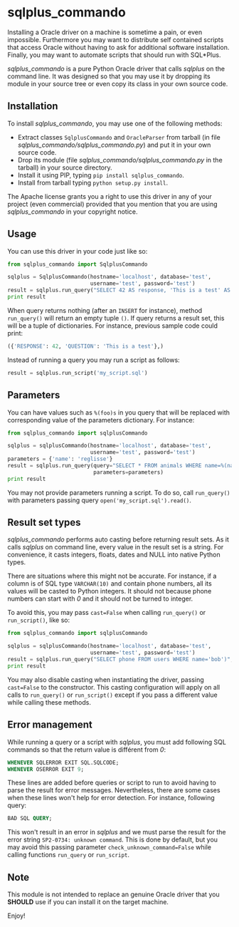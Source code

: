 sqlplus_commando
================

Installing a Oracle driver on a machine is sometime a pain, or even impossible.
Furthermore you may want to distribute self contained scripts that access Oracle
without having to ask for additional software installation. Finally, you may
want to automate scripts that should run with SQL\*Plus.

*sqlplus_commando* is a pure Python Oracle driver that calls *sqlplus* on the
command line. It was designed so that you may use it by dropping its module in
your source tree or even copy its class in your own source code.

Installation
------------

To install *sqlplus_commando*, you may use one of the following methods:

- Extract classes `SqlplusCommando` and `OracleParser` from tarball (in file
  *sqlplus_commando/sqlplus_commando.py*) and put it in your own source code.
- Drop its module (file *sqlplus_commando/sqlplus_commando.py* in the tarball)
  in your source directory.
- Install it using PIP, typing `pip install sqlplus_commando`.
- Install from tarball typing `python setup.py install`.

The Apache license grants you a right to use this driver in any of your project
(even commercial) provided that you mention that you are using
*sqlplus_commando* in your copyright notice.

Usage
-----

You can use this driver in your code just like so:

```python
from sqlplus_commando import SqlplusCommando

sqlplus = SqlplusCommando(hostname='localhost', database='test',
                          username='test', password='test')
result = sqlplus.run_query("SELECT 42 AS response, 'This is a test' AS question FROM DUAL;")
print result
```

When query returns nothing (after an `INSERT` for instance), method
`run_query()` will return an empty tuple `()`. If query returns a result set,
this will be a tuple of dictionaries. For instance, previous sample code could
print:

```python
({'RESPONSE': 42, 'QUESTION': 'This is a test'},)
```

Instead of running a query you may run a script as follows:

```python
result = sqlplus.run_script('my_script.sql')
```

Parameters
----------

You can have values such as `%(foo)s` in you query that will be replaced
with corresponding value of the parameters dictionary. For instance:

```python
from sqlplus_commando import sqlplusCommando

sqlplus = sqlplusCommando(hostname='localhost', database='test',
                          username='test', password='test')
parameters = {'name': 'reglisse'}
result = sqlplus.run_query(query="SELECT * FROM animals WHERE name=%(name)s",
                           parameters=parameters)
print result
```

You may not provide parameters running a script. To do so, call `run_query()`
with parameters passing query `open('my_script.sql').read()`.

Result set types
----------------

*sqlplus_commando* performs auto casting before returning result sets. As it
calls *sqlplus* on command line, every value in the result set is a string. For
convenience, it casts integers, floats, dates and NULL into native Python types.

There are situations where this might not be accurate. For instance, if a column
is of SQL type `VARCHAR(10)` and contain phone numbers, all its values will be
casted to Python integers. It should not because phone numbers can start with
*0* and it should not be turned to integer.

To avoid this, you may pass `cast=False` when calling `run_query()` or
`run_script()`, like so:

```python
from sqlplus_commando import sqlplusCommando

sqlplus = sqlplusCommando(hostname='localhost', database='test',
                          username='test', password='test')
result = sqlplus.run_query("SELECT phone FROM users WHERE name='bob')", cast=False)
print result
```

You may also disable casting when instantiating the driver, passing
`cast=False` to the constructor. This casting configuration will apply on all
calls to `run_query()` or `run_script()` except if you pass a different
value while calling these methods.

Error management
----------------

While running a query or a script with *sqlplus*, you must add following SQL
commands so that the return value is différent from *0*:

```sql
WHENEVER SQLERROR EXIT SQL.SQLCODE;
WHENEVER OSERROR EXIT 9;
```

These lines are added before queries or script to run to avoid having to parse
the result for error messages. Nevertheless, there are some cases when these
lines won't help for error detection. For instance, following query:

```sql
BAD SQL QUERY;
```

This won't result in an error in *sqlplus* and we must parse the result for the
error string `SP2-0734: unknown command`. This is done by default, but you may
avoid this passing parameter `check_unknown_command=False` while calling
functions `run_query` or `run_script`.

Note
----

This module is not intended to replace an genuine Oracle driver that you
**SHOULD** use if you can install it on the target machine.

Enjoy!
